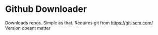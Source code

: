 # Github Downloader
Downloads repos. Simple as that. Requires git from https://git-scm.com/ Version doesnt matter
